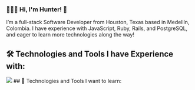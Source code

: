 ### 👨🏻‍💻 Hi, I'm Hunter! 👋

I’m a full-stack Software Developer from Houston, Texas based in Medellín, Colombia. I have experience with JavaScript, Ruby, Rails, and PostgreSQL, and eager to learn more technologies along the way! 

## 🛠️ Technologies and Tools I have Experience with:
<img src="https://cdn.jsdelivr.net/gh/devicons/devicon/icons/javascript/javascript-original.svg" />
## 🌱 Technologies and Tools I want to learn:
